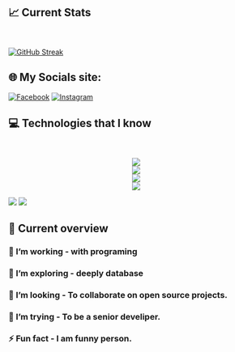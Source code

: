 
## :chart_with_upwards_trend: Current Stats

<br />

[![GitHub Streak](https://github-readme-streak-stats.herokuapp.com?user=parbez01&theme=radical&card_width=800)](https://git.io/streak-stats)


## 🌐 My Socials site:

  [![Facebook](https://img.shields.io/badge/Facebook-%231877F2.svg?logo=Facebook&logoColor=white)](https://www.facebook.com/nishatprofile?mibextid=ZbWKwL) [![Instagram](https://img.shields.io/badge/Instagram-%23E4405F.svg?logo=Instagram&logoColor=white)](https://www.instagram.com/mosharof_nishat) 


## :computer: Technologies that I know

<br>
<p align="center">
  <a href="https://skillicons.dev">
    <img src="https://skillicons.dev/icons?i=html,css,tailwind,js" /> <br />
     <img src="https://skillicons.dev/icons?i=firebase,react,vite" /> <br />
      <img src="https://skillicons.dev/icons?i=mongodb,express" /> <br />
     <img src="https://skillicons.dev/icons?i=nodejs" />
  </a>
</p>



![](http://github-profile-summary-cards.vercel.app/api/cards/repos-per-language?username=parbez01&theme=algolia) ![](http://github-profile-summary-cards.vercel.app/api/cards/most-commit-language?username=parbez01&theme=apprentice)

## 👀 Current overview



### 🔭 I’m working - with programing 
### 🌱 I’m exploring - deeply database 
### 👯 I’m looking - To collaborate on open source projects. 
### 🤔 I’m trying -  To be a senior develiper.
### ⚡ Fun fact - I am funny person.


<br />


